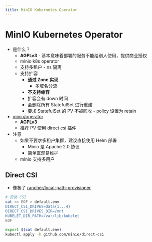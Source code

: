 ```yaml
---
title: MinIO Kubernetes Operator
---
```


# MinIO Kubernetes Operator
* 是什么？
  * __AGPLv3__ - 基本意味着部署的服务不能给别人使用，提供商业授权
  * minio k8s operator
  * 支持多租户 - ns 隔离
  * 支持扩容
    * __通过 Zone 实现__
      * 多域名分流
    * __不支持缩容__
    * 扩容会有 down 时间
    * 会删除所有 StatefulSet 进行重建
    * 要求 StatefulSet 的 PV 不被回收 - policy 设置为 retain
* [minio/operator](https://github.com/minio/operator)
  * __AGPLv3__
  * 推荐 PV 使用 [direct csi](https://github.com/minio/operator/blob/master/docs/using-direct-csi.md) 插件
* 注意
  * 如果不要求多租户集群，建议直接使用 Helm 部署
    * Minio 是 Apache 2.0 协议
    * 简单直观易维护
  * minio 支持多用户

## Direct CSI
* 像极了 [rancher/local-path-provisioner](https://github.com/rancher/local-path-provisioner)

```bash
# 安装 CSI
cat << EOF > default.env
DIRECT_CSI_DRIVES=data{1...4}
DIRECT_CSI_DRIVES_DIR=/mnt
KUBELET_DIR_PATH=/var/lib/kubelet
EOF

export $(cat default.env)
kubectl apply -k github.com/minio/direct-csi
```
